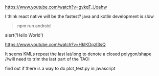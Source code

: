 https://www.youtube.com/watch?v=gvkqT_Uoahw

I think react native will be the fastest?
java and kotlin development is slow

> npm run android



alert('Hello World')

https://www.youtube.com/watch?v=HkIKDqzI3sQ

It seems KMLs repeat the last lat/long to denote a closed polygon/shape
//will need to trim the last part of the TAOI

find out if there is a way to do plot_test.py in javascript
